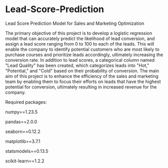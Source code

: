 # Lead-Score-Prediction
Lead Score Prediction Model for Sales and Marketing Optimization

The primary objective of this project is to develop a logistic regression model that can accurately predict the likelihood of lead conversion, and assign a lead score ranging from 0 to 100 to each of the leads. This will enable the company to identify potential customers who are most likely to purchase courses and prioritize leads accordingly, ultimately increasing the conversion rate. In addition to lead scores, a categorical column named "Lead Quality" has been created, which categorizes leads into "Hot," "Potential," and "Cold" based on their probability of conversion. The main aim of this project is to enhance the efficiency of the sales and marketing team by enabling them to focus their efforts on leads that have the highest potential for conversion, ultimately resulting in increased revenue for the company.

Required packages:

numpy==1.23.5

pandas==2.0.0

seaborn==0.12.2

matplotlib==3.7.1

statsmodels==0.13.5

scikit-learn==1.2.2
